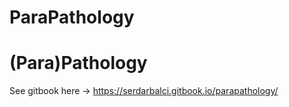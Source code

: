 ParaPathology
================



<!-- README.md is generated from README.Rmd. Please edit that file -->

# (Para)Pathology

See gitbook here -> <https://serdarbalci.gitbook.io/parapathology/>

